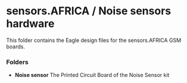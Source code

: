 # sensors.AFRICA / Noise sensors hardware

This folder contains the Eagle design files for the sensors.AFRICA GSM boards.

### Folders

* **Noise sensor** The Printed Circuit Board of the Noise Sensor kit

